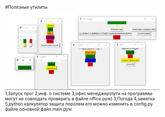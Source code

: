 #Полезные утилиты
![Screen](img.png)
1,Запуск прог
2,инф. о системе
3,офис менеджер(пути на программы могут не совподать проверить в файле office.pyw)
3,Погода
4,заметка
5,python калкулятор
защита поролем его можно изменить в config.py файле
основной файл main.pyw
